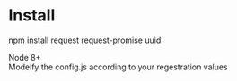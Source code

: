 # Install
npm install request request-promise uuid  

Node 8+  
Modeify the config.js according to your regestration values
